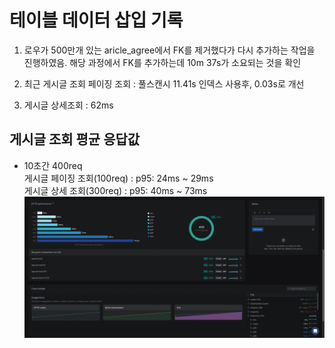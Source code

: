 # 테이블 데이터 삽입 기록
1. 로우가 500만개 있는 aricle_agree에서 FK를 제거했다가 다시 추가하는 작업을 진행하였음.
해당 과정에서 FK를 추가하는데 10m 37s가 소요되는 것을 확인

2. 최근 게시글 조회 페이징 조회 : 풀스캔시 11.41s
인덱스 사용후, 0.03s로 개선
3. 게시글 상세조회 : 62ms

## 게시글 조회 평균 응답값
- 10초간 400req <br>
게시글 페이징 조회(100req) : p95: 24ms ~ 29ms <br>
게시글 상세 조회(300req) : p95: 40ms ~ 73ms
![images/article_api_v0.png](images/article_api_v0.png)


